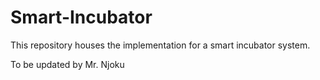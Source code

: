 # Smart-Incubator
This repository houses the implementation for a smart incubator system.

To be updated by Mr. Njoku
